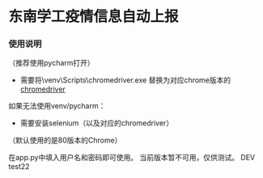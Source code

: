 # 东南学工疫情信息自动上报
### 使用说明
（推荐使用pycharm打开）


- 需要将\venv\Scripts\chromedriver.exe 替换为对应chrome版本的
[chromedriver](https://chromedriver.chromium.org/downloads "chromedriver") 

如果无法使用venv/pycharm：
- 需要安装selenium（以及对应的chromedriver）

（默认使用的是80版本的Chrome）

在app.py中填入用户名和密码即可使用。
当前版本暂不可用，仅供测试。
DEV test22


